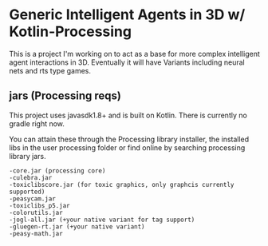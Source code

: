 # Generic Intelligent Agents in 3D w/ Kotlin-Processing

This is a project I'm working on to act as a base for more complex intelligent agent interactions in 3D. Eventually it will have Variants including neural nets and rts type games.

## jars (Processing reqs)

This project uses javasdk1.8+ and is built on Kotlin. There is currently no gradle right now.

You can attain these through the Processing library installer, the installed libs in the user processing folder or find online by searching processing library jars.

    -core.jar (processing core)
    -culebra.jar 
    -toxiclibscore.jar (for toxic graphics, only graphcis currently supported)
    -peasycam.jar 
    -toxiclibs_p5.jar
    -colorutils.jar
    -jogl-all.jar (+your native variant for tag support)
    -gluegen-rt.jar (+your native variant)
    -peasy-math.jar

